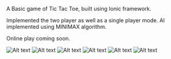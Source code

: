 A Basic game of Tic Tac Toe, built using Ionic framework.

Implemented the two player as well as a single player mode. AI implemented using MINIMAX algorithm.

Online play coming soon.

![Alt text](https://github.com/Nightshade04/Tic-Tac-Toe-Hybrid/blob/master/Screenshots/Screenshot%20(8).png)
![Alt text](https://github.com/Nightshade04/Tic-Tac-Toe-Hybrid/blob/master/Screenshots/Screenshot%20(9).png)
![Alt text](https://github.com/Nightshade04/Tic-Tac-Toe-Hybrid/blob/master/Screenshots/Screenshot%20(10).png)
![Alt text](https://github.com/Nightshade04/Tic-Tac-Toe-Hybrid/blob/master/Screenshots/Screenshot%20(11).png)
![Alt text](https://github.com/Nightshade04/Tic-Tac-Toe-Hybrid/blob/master/Screenshots/Screenshot%20(12).png)
![Alt text](https://github.com/Nightshade04/Tic-Tac-Toe-Hybrid/blob/master/Screenshots/Screenshot%20(13).png)
